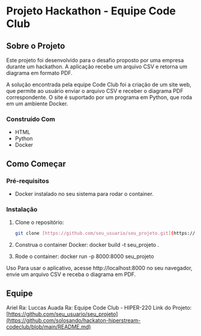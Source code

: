 # Projeto Hackathon - Equipe Code Club

## Sobre o Projeto

Este projeto foi desenvolvido para o desafio proposto por uma empresa durante um hackathon. A aplicação recebe um arquivo CSV e retorna um diagrama em formato PDF. 

A solução encontrada pela equipe Code Club foi a criação de um site web, que permite ao usuário enviar o arquivo CSV e receber o diagrama PDF correspondente. O site é suportado por um programa em Python, que roda em um ambiente Docker.

### Construído Com

- HTML
- Python
- Docker

## Como Começar

### Pré-requisitos

- Docker instalado no seu sistema para rodar o container.

### Instalação

1. Clone o repositório:
   ```sh
   git clone [https://github.com/seu_usuario/seu_projeto.git](https://github.com/solosando/hackaton-hiperstream-codeclub/blob/main/Dockerfile)

2. Construa o container Docker:
docker build -t seu_projeto .

3. Rode o container:
docker run -p 8000:8000 seu_projeto

Uso
Para usar o aplicativo, acesse http://localhost:8000 no seu navegador, envie um arquivo CSV e receba o diagrama em PDF.

## Equipe
Ariel Ra:
Luccas Auada Ra:
Equipe Code Club - HIPER-220
Link do Projeto: [https://github.com/seu_usuario/seu_projeto](https://github.com/solosando/hackaton-hiperstream-codeclub/blob/main/README.md)

